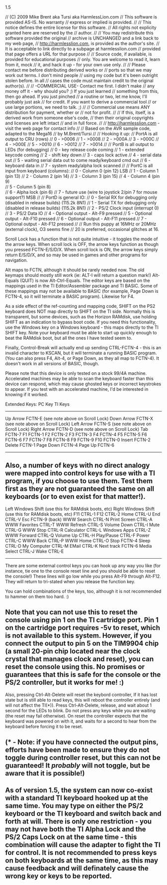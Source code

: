1.5

// (C) 2009 Mike Brent aka Tursi aka HarmlessLion.com
// This software is provided AS-IS. No warranty
// express or implied is provided.
//
// This notice defines the entire license for this software.
// All rights not explicity granted here are reserved by the
// author.
//
// You may redistribute this software provided the original
// archive is UNCHANGED and a link back to my web page,
// http://harmlesslion.com, is provided as the author's site.
// It is acceptable to link directly to a subpage at harmlesslion.com
// provided that page offers a URL for that purpose
//
// Source code, if available, is provided for educational purposes
// only. You are welcome to read it, learn from it, mock
// it, and hack it up - for your own use only.
//
// Please contact me before distributing derived works or
// ports so that we may work out terms. I don't mind people
// using my code but it's been outright stolen before. In all
// cases the code must maintain credit to the original author(s).
//
// -COMMERCIAL USE- Contact me first. I didn't make
// any money off it - why should you? ;) If you just learned
// something from this, then go ahead. If you just pinched
// a routine or two, let me know, I'll probably just ask
// for credit. If you want to derive a commercial tool
// or use large portions, we need to talk. ;)
//
// Commercial use means ANY distribution for payment, whether or
// not for profit.
//
// If this, itself, is a derived work from someone else's code,
// then their original copyrights and licenses are left intact
// and in full force.
//
// http://harmlesslion.com - visit the web page for contact info
//
// Based on the AVR sample code, adapted to the Mega16
// by M.Brent/Tursi
// 
// Hooking it up:
// PortA is all output to CRU (rows)
// 0 - >0006
// 1 - >0008
// 2 - >000A
// 3 - >000C
// 4 - >000E
// 5 - >0010
// 6 - >0012
// 7 - >0014
//
// PortB is all output to LEDs (for debugging)
// 0 - key release code coming
// 1 - extended keycode coming
// 2 - shift key down
// 3 - caps lock active
// 4 - serial data out
// 5 - waiting serial data out to come ready/keyboard cmd out
// 6 - keyboard data in
// 7 - system ready/alpha lock scanned
//
// PortC is all input from keyboard (columns):
// 0 - Column 0 (pin 12) LSB
// 1 - Column 1 (pin 13) 
// 2 - Column 2 (pin 14) 
// 3 - Column 3 (pin 15) 
// 4 - Column 4 (pin 9)  
// 5 - Column 5 (pin 8)  
// 6 - Alpha lock (pin 6)
// 7 - future use (wire to joystick 2/pin 7 for mouse support?) MSB
//
// PortD is general IO:
// 0 - Serial RX for debugging only (disabled in release builds) (115.2k 8N1)
// 1 - Serial TX for debugging only (disabled in release builds) (115.2k 8N1)
// 2 - PS/2 Clock input (interrupt 0)
// 3 - PS/2 Data IO
// 4 - Optional output - Alt-F9 pressed
// 5 - Optional output - Alt-F10 pressed
// 6 - Optional output - Alt-F11 pressed
// 7 - Optional output - Alt-F12 pressed
//
// Run this puppy at 16MHz or 20MHz (external clock), O3 seems fine
// 20 is preferred, occasional glitches at 16.

Scroll Lock has a function that is not quite intuitive - it toggles the mode of the arrow
keys. When scroll lock is OFF, the arrow keys function as though you pressed FCTN-E/S/D/X.
When scroll lock is ON, the arrow keys simply return E/S/D/X, and so may be used in games
and other programs for navigation.

Alt maps to FCTN, although it should be rarely needed now. The old keymaps should mostly
still work (ie: ALT-I will return a question mark!) Alt-Equals (QUIT) is now Alt-Ctrl-Equals. 
The editor keys are based on the mappings used in the TI Editor/Assembler package and TI BASIC.
Some of these mappings may not be available to BASIC (for example, Page Down is FCTN-4,
so it will terminate a BASIC program). Likewise for F4.

As a side effect of the ref-counting and mapping code, SHIFT on the PS2 keyboard does
NOT map directly to SHIFT on the TI side. Normally this is transparent, but some devices,
such as the Horizon RAMdisk, use holding SHIFT as an indication to bypass boot code. If
you need this functionality, use the Windows key on a Windows keyboard - this maps
directly to the TI SHIFT key. Note your keyboard must be able to start up quickly enough
to beat the RAMdisk boot, but all the ones I have tested seem to.

Finally, Control-Break will actually end up sending CTRL-FCTN-4 - this is an invalid
character to KSCAN, but it will terminate a running BASIC program. (You can also press
F4, Alt-4, or Page Down, as they all map to FCTN-4). It doesn't work in all versions
of BASIC, though.

Please note that this device is only tested on a stock 99/4A machine. Accelerated machines
may be able to scan the keyboard faster than this device can respond, which may cause
ghosted keys or incorrect keystrokes to appear. If you test with an accelerated machine,
I'd be interested in knowing if it worked.

Extended Keys:
PC Key			TI Keys
--------------  -----------------------------------
Up Arrow		FCTN-E (see note above on Scroll Lock)
Down Arrow		FCTN-X (see note above on Scroll Lock)
Left Arrow		FCTN-S (see note above on Scroll Lock)
Right Arrow 	FCTN-D (see note above on Scroll Lock)
Tab				FCTN-7
F1				FCTN-1
F2				FCTN-2
F3				FCTN-3
F4				FCTN-4
F5				FCTN-5
F6				FCTN-6
F7				FCTN-7
F8				FCTN-8
F9				FCTN-9
F10				FCTN-0
Insert			FCTN-2
Delete			FCTN-1
Page Down		FCTN-4
Page Up			FCTN-6

------------------------------------------------------------------------
Also, a number of keys with no direct analogy were mapped into control
keys for use with a TI program, if you choose to use them. Test them
first as they are not guaranteed the same on all keyboards (or to even
exist for that matter!).
------------------------------------------------------------------------
Left Windows	Shift (use this for RAMdisk boots, etc)
Right Windows	Shift (use this for RAMdisk boots, etc)
F11				CTRL-1
F12				CTRL-2
Home			CTRL-U
End				CTRL-V
Esc				FCTN-9 (back)
WWW Search		CTRL-N
Print Screen	CTRL-A
WWW Favorites	CTRL-T
WWW Refresh		CTRL-S
Volume Down		CTRL-I
Mute			CTRL-G
WWW Stop		CTRL-R
Calculator		CTRL-L
Windows Apps	CTRL-Z
WWW Forward		CTRL-Q
Volume Up		CTRL-H
Play/Pause		CTRL-F
Power			CTRL-C
WWW Back		CTRL-P
WWW Home		CTRL-O
Stop			FCTN-4
Sleep			CTRL-D
My Computer		CTRL-M
EMail			CTRL-K
Next track		FCTN-6
Media Select	CTRL-J
Wake			CTRL-E

------------------------------------------------------------------------
There are some external control keys you can hook up any way you like 
(for instance, tie one to the console reset line and you should be 
able to reset the console!) These lines will go low while you press 
Alt-F9 through Alt-F12. They will return to tri-stated when you release
the function key. 

You can hold combinations of the keys, too, although it is not 
recommended to hammer on them too hard. :)

Note that you can not use this to reset the console using pin 1 on
the TI cartridge port. Pin 1 on the cartridge port requires -5v to reset,
which is not available to this system. However, if you connect the
output to pin 5 on the TIM9904 chip (a small 20-pin chip located near
the clock crystal that manages clock and reset), you can reset the
console using this. No promises or guarantees that this is safe for
the console or the PS/2 controller, but it works for me! :)
------------------------------------------------------------------------
Also, pressing Ctrl-Alt-Delete will reset the keybord controller, If
it has lost state but is still able to read keys, this will reboot the
controller entirely (and will not affect the TI(*)). Press Ctrl-Alt-Delete,
release, and wait about 1 second for the LEDs to blink. Do not press
any keys while you are waiting (the reset may fail otherwise). On reset
the controller expects that the keyboard was powered on with it, and
waits for a second to hear from the keyboard before forcing it to be
reset. 

(* - Note: if you have connected the output pins, efforts have been
made to ensure they do not toggle during controller reset, but this
can not be guaranteed! It *probably* will not toggle, but be aware
that it is possible!)
------------------------------------------------------------------------
As of version 1.5, the system can now co-exist with a standard TI keyboard
hooked up at the same time. You may type on either the PS/2 keyboard or
the TI keyboard and switch back and forth at will. There is only one
restriction - you may not have both the TI Alpha Lock and the PS/2 Caps
Lock on at the same time - this combination will cause the adapter to
fight the TI for control. It is not recommended to press keys on both
keyboards at the same time, as this may cause feedback and will definately
cause the wrong key or keys to be reported.
------------------------------------------------------------------------
